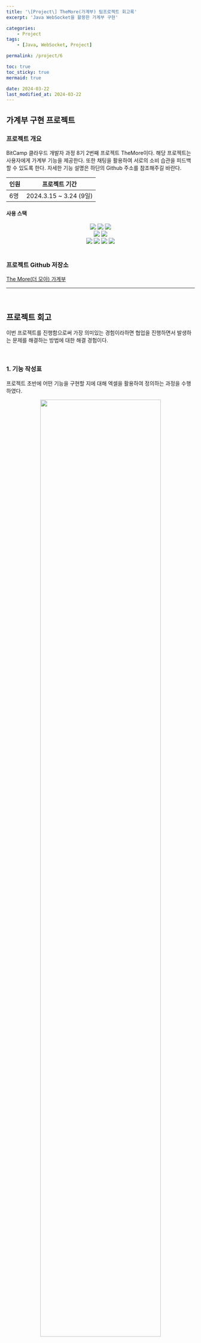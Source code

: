 ```yaml
---
title: '\[Project\] TheMore(가계부) 팀프로젝트 회고록'
excerpt: 'Java WebSocket을 활용한 가계부 구현'

categories:
    - Project
tags:
    - [Java, WebSocket, Project]

permalink: /project/6

toc: true
toc_sticky: true
mermaid: true

date: 2024-03-22
last_modified_at: 2024-03-22
---
```


<script src="https://cdn.jsdelivr.net/npm/mermaid/dist/mermaid.min.js"></script>

## 가계부 구현 프로젝트

### 프로젝트 개요

BitCamp 클라우드 개발자 과정 8기 2번째 프로젝트 TheMore이다.
해당 프로젝트는 사용자에게 가계부 기능을 제공한다. 또한 채팅을 활용하여 서로의 소비 습관을 피드백 할 수 있도록 한다.
자세한 기능 설명은 하단의 Github 주소를 참조해주길 바란다.

| 인원 | 프로젝트 기간          |
| ---- | ---------------------- |
| 6명  | 2024.3.15 ~ 3.24 (9일) |

#### 사용 스택

<p align="center" style="margin: 0">
<img src="https://img.shields.io/badge/HTML5-E34F26?style=for-the-badge&logo=HTML5&logoColor=white">
<img src="https://img.shields.io/badge/CSS3-1572B6?style=for-the-badge&logo=CSS3&logoColor=white">
<img src="https://img.shields.io/badge/Javascript-F7DF1E?style=for-the-badge&logo=Javascript&logoColor=white">
</p>

<p align ="center" style="margin: 0">
<img src="https://img.shields.io/badge/java-007396?style=for-the-badge&logo=openjdk&logoColor=white">
<img src="https://img.shields.io/badge/MySQL-4479A1?style=for-the-badge&logo=MySQL&logoColor=white">
</p>

<p align="center" style="margin: 0">
<img src="https://img.shields.io/badge/Figma-F24E1E?style=for-the-badge&logo=Figma&logoColor=white">
<img src="https://img.shields.io/badge/Slack-4A154B?style=for-the-badge&logo=Slack&logoColor=white">
<img src="https://img.shields.io/badge/Notion-000000?style=for-the-badge&logo=Notion&logoColor=white">
<img src="https://img.shields.io/badge/Github-181717?style=for-the-badge&logo=Github&logoColor=white">
</p>

<br>

### 프로젝트 Github 저장소

[The More(더 모아) 가계부](https://github.com/iiiiii-dle/TheMore)

---

<br>

## 프로젝트 회고

이번 프로젝트를 진행함으로써 가장 의미있는 경험이라하면 협업을 진행하면서 발생하는 문제를 해결하는 방법에 대한 해결 경험이다.

<br>

### 1. 기능 작성표

프로젝트 초반에 어떤 기능을 구현할 지에 대해 엑셀을 활용하여 정의하는 과정을 수행하였다.

<p align = "center">
    <img src="/assets/images/project/TheMore/6-1.png" width="80%">
</p>

해당 과정을 통해 여러 이점을 얻을 수 있었는데 내용은 다음과 같았다.

1. 기능들을 미리 정의함으로써 팀원끼리 역할을 분류하는 과정이 수월했다.
2. 팀원들이 업무가 끊난 후 다음 할 업무를 찾지 못하여 발생하는 공백 시간을 최소화 할 수 있다.
3. 이미 자신의 업무를 끝낸 팀원이 개발한 기능과 연계되는 영역을 구현하는 팀원을 돕도록 하여 우선 순위가 잡혔다.
4. 우선순위를 확실하게 하여 부기능을 구현하느라 핵심 기능을 소홀히 하는 경우가 없어졌다.

그외에도 하술할 ERD 작성이나 Figma 작성에 필요한 기본적인 정보를 정의할 수 있는 등 전체적인 설계의 밑바탕이 되었다.

<br>

### 2. ERD 작성

앞에서 언급한 기능 작성표를 기반으로 필요한 데이터를 추출하여 DB 스키마 설계하였다.

<p align = "center">
    <img src="/assets/images/project/TheMore/6-2.png" width="80%">
</p>

미리 작성한 ERD표를 통하여 개발 도중에 필요한 데이터가 갑작스럽게 추가되는 케이스가 발생하지 않아 개발 중 난항을 겪지 않았지만
일부 기능이 `시간 관계 상 미구현으로 전환되면서 사용되지 않는 값`이 유지되는 경우가 발생하였다.  
데이터 공간만 차지하는 불필요한 영역이지만 로직을 삭제하는 작업이 필요하여 오류 발생 등 시간 문제 상으로 유지하였다.

<br>

### 3. Figma 작성

메인 페이지 화면 설계

<p align = "center">
    <img src="/assets/images/project/TheMore/6-3.png" width="80%">
</p>

페이지의 디자인을 정의함으로써 대략적인 웹페이지 이동 등 전체적인 구조에 대한 이해가 높아졌으며 각자의 특색이 아닌 색감과 같은 디자인이 통일됨

<br>
<br>

### 4. Github 설정

깃허브 기능은 유용하지만 개인이 사용했을 때도 여러번 날려먹은 경험이 있는지라 어떻게 처리를 해야할지 고민이 많았다.  
<br>
다행히 같은 팀원 중 팀 프로젝트 경험을 가지신 분이 길을 제시해주셔서 다음과 같은 방법을 적용했다.

<div class="mermaid" style="overflow:scroll;">
%%{init: { 'logLevel': 'debug', 'theme': 'dark', 'orientation': 'vertical' } }%%
gitGraph
    commit id: "init"
    branch dev_front
    commit id: "init_front"
    checkout main
    branch dev_back
    commit id: "init_back"
    checkout dev_front
    branch fe/feat/func1
    checkout dev_front
    branch fe/feat/func2
    checkout fe/feat/func1
    commit id: "프론트 기능 개발"
    checkout fe/feat/func2
    commit id: "프론트 기능 개발2"
    checkout dev_front
    merge fe/feat/func1
    merge fe/feat/func2
    checkout dev_back
    branch be/feat/func1
    commit id: "백엔드 기능 개발"
    checkout dev_back
    merge be/feat/func1
    checkout dev_back
    branch be/fix/fix1
    commit id: "기능 버그 픽스"
    checkout dev_back
    merge be/fix/fix1
    checkout main
    merge dev_front
    merge dev_back

</div>

#### Branch 생성

우선 main 브랜치에서 영역에 따라 2개의 브랜치를 분리하였다.

-   main branch: 프로젝트 종료 시 백엔드, 프론트엔드 Merge

    -   dev-front : 프론트엔드 개발 코드 작성
    -   dev-back : 백엔드 개발 코드 작성

추가적으로 팀원이 추가적인 기능을 개발하거나 버그를 수정하였을 경우 새로운 브랜치를 특정 명명 규칙을 통해 생성하였다.

-   fe : 프론트 branch
-   be : 백엔드 branch

    -   feat: 신규 기능 개발
    -   fix: 버그 픽스
        -   기능 설명

ex) 프론트 엔드 신규 기능 개발

```git
$ git branch fe/feat/{신규 기능 이름} dev-front

$ git checkout fe/feat/{신규 기능 이름}
```

ex2) 백엔드 버그 픽스

```git
$ git branch be/fix/{신규 기능 이름} dev-back

$ git checkout be/fix/{신규 기능 이름}
```

#### Pull Request

여러 생성된 브랜치들을 다시 dev_front나 dev_back에 통합하기 위해서는 Pull Request를 요청하도록 했다.

<p align = "center">
    <img src="/assets/images/project/TheMore/6-6.png" width="80%">
</p>

상단의 이미지와 같이 여러 Pull Request를 한번에 모아서 Merge를 실행하여 처리 한 후 각자의 Local Branch에 Pull을 받아서 Conflict 발생을 최소화 시켰다. 작업 영역이 겹치지 않는 이상 왠만해서는 Conflict가 발생하지 않았다.

#### 사용 중 발생한 몇가지 문제

미리 정해둔 약속으로 인해 일어날 불상사를 최소화하긴 했지만 그래도 프로젝트를 진행하는 도중에 2~3가지의 문제가 발생하였다.

-   branch를 Pull Request하지 않고 삭제하는 경우
    -   ~~이건 내가 너무 멍청했다.~~
-   branch 영역이 Conflict 발생 없이 일부 덮어 씌어 지는 경우
    -   왜 Conflict가 발생하지 않는지는 모르겠지만 작성한 파일의 일부 데이터가 날아가는 문제가 발생하였다.
    -   Merge 히스토리를 살펴 비교하면서 삭제된 데이터를 복구하였다.
-   Main branch 통합 에러
    -   초기 프로젝트 진행 시 main 브랜치를 다른 곳으로 옮기는 과정에서 dev-front와 dev-back사이의 base가 달라서 문제가 발생한 것 같다.
    -   Conflict를 일일이 해결하였으나 해결 후에도 유실된 코드가 발생하였다
    -   rebase를 진행하기에는 마찬가지로 유실의 우려가 존재하였다.
    -   임시방편으로 모든 파일을 삭제하고 복사/붙여넣기 하는 형식으로 통합 처리하였음

<br>

### 5. Slack

모든 업무에 관한 내용은 Slack을 사용하여 공유하였으며 허들 기능을 통한 화상 통신과 화면 공유, 스레드 기능을 활용하여 특정 업무에 대한 토론을 확인할 수 있었다.  
그리고 Github를 Slack과 연동하여 Pull Request가 올라온 기록을 실시간으로 확인하여 프로젝트 Merge 타이밍을 유동적으로 조정하였다.

<p align = "center">
    <img src="/assets/images/project/TheMore/6-4.png" width="80%">
</p>

<br>

### 6. Notion

칸반보드를 작성하여 팀원이 진행 과정을 한눈에 파악할 수 있었다. 이를 통해 업무가 어떻게 진행되는지 완성도가 어느정도되는지 대략적인 일정을 가늠할 수 있었다.
특히 연계되는 기능이 완성된 경우 빠르게 Merge를 진행하여 개발한 기능을 가져와 연계하였다.

<p align = "center">
    <img src="/assets/images/project/TheMore/6-5.png" width="80%">
</p>

---

<br>

## 프로젝트 후기

<br>

### WebSocket 제한

<br>
<br>

-   session에 대한 생각
-   Redis에 대한 in-memory에 대한 생각
-   Controller에 대한 이모조모

### Front와 BackEnd 교차

<br>
<br>

-   정보 전달의 어려움
-   데이터 흐름 표 작성 필요

### 보안

-   session키와 마찬가지로 각 지출 내역이나, 수입 내역을 Id값으로 삭제하는데 보안 문제가 발생하지 않을까? 해결법으로 복합키로 어떻게든 구현?
    -   시간 정보로 구별?

<script>
mermaid.initialize({startOnLoad:true});
window.mermaid.init(undefined, document.querySelectorAll('.mermaid'));
</script>
